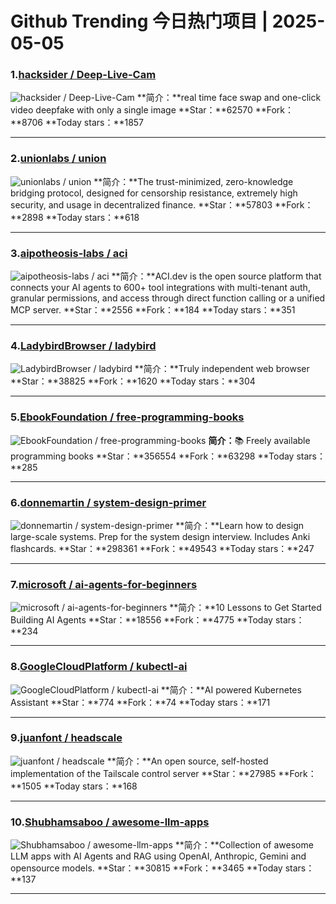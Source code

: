# Github Trending 今日热门项目 | 2025-05-05
### 1.[hacksider / Deep-Live-Cam](https://github.com/hacksider/Deep-Live-Cam)

![hacksider / Deep-Live-Cam](https://opengraph.githubassets.com/795b3ac9d4fba7fdc86c9ab3cb14bf4054dd15f30247c5bcc1c2f41c4b131c8b/hacksider/Deep-Live-Cam)
**简介：**real time face swap and one-click video deepfake with only a single image
**Star：**62570
**Fork：**8706
**Today stars：**1857

---

### 2.[unionlabs / union](https://github.com/unionlabs/union)

![unionlabs / union](https://repository-images.githubusercontent.com/641656392/85020dea-7fa5-43fc-84b6-97a8fb893bfb)
**简介：**The trust-minimized, zero-knowledge bridging protocol, designed for censorship resistance, extremely high security, and usage in decentralized finance.
**Star：**57803
**Fork：**2898
**Today stars：**618

---

### 3.[aipotheosis-labs / aci](https://github.com/aipotheosis-labs/aci)

![aipotheosis-labs / aci](https://opengraph.githubassets.com/de741c0f68827013da0a060f23febf1ac2be38d7ca5a04a09f8c3430e25694b6/aipotheosis-labs/aci)
**简介：**ACI.dev is the open source platform that connects your AI agents to 600+ tool integrations with multi-tenant auth, granular permissions, and access through direct function calling or a unified MCP server.
**Star：**2556
**Fork：**184
**Today stars：**351

---

### 4.[LadybirdBrowser / ladybird](https://github.com/LadybirdBrowser/ladybird)

![LadybirdBrowser / ladybird](https://opengraph.githubassets.com/54926270ca6611de356eb6bfec20f086b1406be87705115d6fc9cc4064e12a35/LadybirdBrowser/ladybird)
**简介：**Truly independent web browser
**Star：**38825
**Fork：**1620
**Today stars：**304

---

### 5.[EbookFoundation / free-programming-books](https://github.com/EbookFoundation/free-programming-books)

![EbookFoundation / free-programming-books](https://opengraph.githubassets.com/548757d181d1972b98a669c83a0a1a7b490fc8314b4ca26226b74474894c4d16/EbookFoundation/free-programming-books)
**简介：**📚 Freely available programming books
**Star：**356554
**Fork：**63298
**Today stars：**285

---

### 6.[donnemartin / system-design-primer](https://github.com/donnemartin/system-design-primer)

![donnemartin / system-design-primer](https://opengraph.githubassets.com/78d789cdc41eb283e38a39a6e0b4a59dc060362f554a06bcb7ce3b13dc619c35/donnemartin/system-design-primer)
**简介：**Learn how to design large-scale systems. Prep for the system design interview. Includes Anki flashcards.
**Star：**298361
**Fork：**49543
**Today stars：**247

---

### 7.[microsoft / ai-agents-for-beginners](https://github.com/microsoft/ai-agents-for-beginners)

![microsoft / ai-agents-for-beginners](https://opengraph.githubassets.com/e034d8a99c76536bac6cadd91255771360cb97c636ae19b09c31f67998fc18f4/microsoft/ai-agents-for-beginners)
**简介：**10 Lessons to Get Started Building AI Agents
**Star：**18556
**Fork：**4775
**Today stars：**234

---

### 8.[GoogleCloudPlatform / kubectl-ai](https://github.com/GoogleCloudPlatform/kubectl-ai)

![GoogleCloudPlatform / kubectl-ai](https://opengraph.githubassets.com/90d4d8c1b4be8307535a8a8467d7181e0e65c6208e960e3299eed5619698fd43/GoogleCloudPlatform/kubectl-ai)
**简介：**AI powered Kubernetes Assistant
**Star：**774
**Fork：**74
**Today stars：**171

---

### 9.[juanfont / headscale](https://github.com/juanfont/headscale)

![juanfont / headscale](https://repository-images.githubusercontent.com/273871859/f1e0953c-56b1-48a2-8f36-80b784329303)
**简介：**An open source, self-hosted implementation of the Tailscale control server
**Star：**27985
**Fork：**1505
**Today stars：**168

---

### 10.[Shubhamsaboo / awesome-llm-apps](https://github.com/Shubhamsaboo/awesome-llm-apps)

![Shubhamsaboo / awesome-llm-apps](https://opengraph.githubassets.com/f61c4e11c5f85af4ee16dd03676de9fc0f2c2de21ce493b2e5d0cd4fa276ea68/Shubhamsaboo/awesome-llm-apps)
**简介：**Collection of awesome LLM apps with AI Agents and RAG using OpenAI, Anthropic, Gemini and opensource models.
**Star：**30815
**Fork：**3465
**Today stars：**137

---

